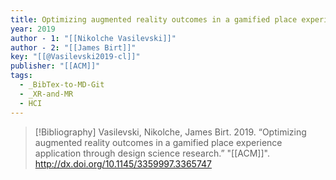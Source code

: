 ```yaml
---
title: Optimizing augmented reality outcomes in a gamified place experience application through design science research
year: 2019
author - 1: "[[Nikolche Vasilevski]]"
author - 2: "[[James Birt]]"
key: "[[@Vasilevski2019-cl]]"
publisher: "[[ACM]]"
tags:
  - _BibTex-to-MD-Git
  - _XR-and-MR
  - HCI
---
```


> [!Bibliography]
> Vasilevski, Nikolche, James Birt. 2019. “Optimizing augmented reality outcomes in a gamified place experience application through design science research.” "[[ACM]]". http://dx.doi.org/10.1145/3359997.3365747